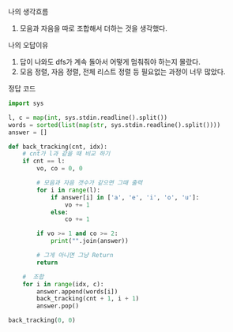 나의 생각흐름
1. 모음과 자음을 따로 조합해서 더하는 것을 생각했다. 

나의 오답이유
1. 답이 나와도 dfs가 계속 돌아서 어떻게 멈춰줘야 하는지 몰랐다. 
2. 모음 정렬, 자음 정렬, 전체 리스트 정렬 등 필요없는 과정이 너무 많았다. 

정답 코드
```python
import sys

l, c = map(int, sys.stdin.readline().split())
words = sorted(list(map(str, sys.stdin.readline().split())))
answer = []

def back_tracking(cnt, idx):
    # cnt가 l과 같을 때 비교 하기
    if cnt == l:
        vo, co = 0, 0

        # 모음과 자음 갯수가 같으면 그때 출력
        for i in range(l):
            if answer[i] in ['a', 'e', 'i', 'o', 'u']:
                vo += 1
            else:
                co += 1

        if vo >= 1 and co >= 2:
            print("".join(answer))

        # 그게 아니면 그냥 Return
        return

    #  조합
    for i in range(idx, c):
        answer.append(words[i])
        back_tracking(cnt + 1, i + 1)
        answer.pop()

back_tracking(0, 0)

```